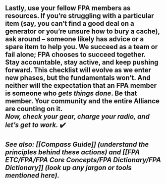 Lastly, use your fellow FPA members as resources. If you’re struggling with a particular item (say, you can’t find a good deal on a generator or you’re unsure how to bury a cache), ask around – someone likely has advice or a spare item to help you. We succeed as a team or fail alone; FPA chooses to succeed together.  
**Stay accountable, stay active, and keep pushing forward.** This checklist will evolve as we enter new phases, but the fundamentals won’t. And neither will the expectation that an FPA member is someone who _gets things done_. Be that member. Your community and the entire Alliance are counting on it.  
_Now, check your gear, charge your radio, and let’s get to work._ ✔️  
---  
_**See also:** **[[Compass Guide]]** (understand the principles behind these actions) and **[[FPA ETC/FPA/FPA Core Concepts/FPA Dictionary/FPA Dictionary]]** (look up any jargon or tools mentioned here)._  
---